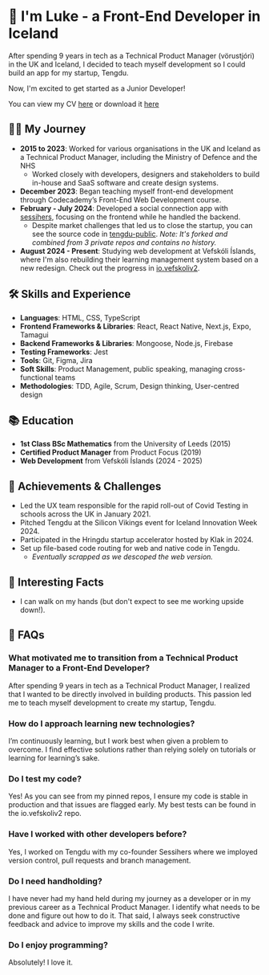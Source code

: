 # 👋 I'm Luke - a Front-End Developer in Iceland
After spending 9 years in tech as a Technical Product Manager (vörustjóri) in the UK and Iceland, I decided to teach myself development so I could build an app for my startup, Tengdu.

Now, I'm excited to get started as a Junior Developer!

You can view my CV [here](/cv.md) or download it [here](https://raw.githubusercontent.com/utlandingur/utlandingur/main/cv.docx
)

## 👨‍💻 My Journey
- **2015 to 2023**: Worked for various organisations in the UK and Iceland as a Technical Product Manager, including the Ministry of Defence and the NHS
  - Worked closely with developers, designers and stakeholders to build in-house and SaaS software and create design systems.
- **December 2023**: Began teaching myself front-end development through Codecademy’s Front-End Web Development course.
- **February - July 2024**: Developed a social connection app with [sessihers](https://www.linkedin.com/in/sesar-hersisson-9234b114a/), focusing on the frontend while he handled the backend.
  - Despite market challenges that led us to close the startup, you can see the source code in [tengdu-public](https://github.com/utlandingur/tengdu-public). _Note: It's forked and combined from 3 private repos and contains no history._
- **August 2024 - Present**: Studying web development at Vefskóli Íslands, where I'm also rebuilding their learning management system based on a new redesign. Check out the progress in [io.vefskoliv2](https://github.com/ellertsmari/io.vefskoliv2).

## 🛠️ Skills and Experience
- **Languages**: HTML, CSS, TypeScript
- **Frontend Frameworks & Libraries**: React, React Native, Next.js, Expo, Tamagui
- **Backend Frameworks & Libraries**: Mongoose, Node.js, Firebase
- **Testing Frameworks**: Jest
- **Tools**: Git, Figma, Jira
- **Soft Skills**: Product Management, public speaking, managing cross-functional teams
- **Methodologies**: TDD, Agile, Scrum, Design thinking, User-centred design

## 📚 Education
- **1st Class BSc Mathematics** from the University of Leeds (2015)
- **Certified Product Manager** from Product Focus (2019)
- **Web Development** from Vefskóli Íslands (2024 - 2025)

## 🚀 Achievements & Challenges
- Led the UX team responsible for the rapid roll-out of Covid Testing in schools across the UK in January 2021.
- Pitched Tengdu at the Silicon Vikings event for Iceland Innovation Week 2024.
- Participated in the Hringdu startup accelerator hosted by Klak in 2024.
- Set up file-based code routing for web and native code in Tengdu.
  - _Eventually scrapped as we descoped the web version._

## 💪 Interesting Facts
- I can walk on my hands (but don't expect to see me working upside down!).

## 🤔 FAQs

### What motivated me to transition from a Technical Product Manager to a Front-End Developer?
After spending 9 years in tech as a Technical Product Manager, I realized that I wanted to be directly involved in building products. This passion led me to teach myself development to create my startup, Tengdu.

### How do I approach learning new technologies?
I’m continuously learning, but I work best when given a problem to overcome. I find effective solutions rather than relying solely on tutorials or learning for learning’s sake.

### Do I test my code?
Yes! As you can see from my pinned repos, I ensure my code is stable in production and that issues are flagged early. My best tests can be found in the io.vefskoliv2 repo.

### Have I worked with other developers before?
Yes, I worked on Tengdu with my co-founder Sessihers where we imployed version control, pull requests and branch management.

### Do I need handholding?
I have never had my hand held during my journey as a developer or in my previous career as a Technical Product Manager. I identify what needs to be done and figure out how to do it. That said, I always seek constructive feedback and advice to improve my skills and the code I write.

### Do I enjoy programming?
Absolutely! I love it.
